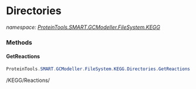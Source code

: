 ﻿# Directories
_namespace: [ProteinTools.SMART.GCModeller.FileSystem.KEGG](./index.md)_





### Methods

#### GetReactions
```csharp
ProteinTools.SMART.GCModeller.FileSystem.KEGG.Directories.GetReactions
```
/KEGG/Reactions/


